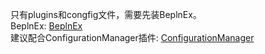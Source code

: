 只有plugins和congfig文件，需要先装BeplnEx。  
BeplnEx: [BeplnEx](https://github.com/BepInEx/BepInEx/releases)  
建议配合ConfigurationManager插件: [ConfigurationManager](https://github.com/BepInEx/BepInEx.ConfigurationManager/releases)
